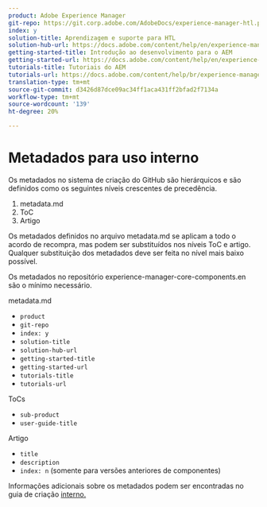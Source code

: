 ```yaml
---
product: Adobe Experience Manager
git-repo: https://git.corp.adobe.com/AdobeDocs/experience-manager-htl.pt-BR
index: y
solution-title: Aprendizagem e suporte para HTL
solution-hub-url: https://docs.adobe.com/content/help/en/experience-manager-cloud-service/sites/home.html
getting-started-title: Introdução ao desenvolvimento para o AEM
getting-started-url: https://docs.adobe.com/content/help/en/experience-manager-cloud-service/core-concepts/home.html
tutorials-title: Tutoriais do AEM
tutorials-url: https://docs.adobe.com/content/help/br/experience-manager-learn/cloud-service/overview.html
translation-type: tm+mt
source-git-commit: d3426d87dce09ac34ff1aca431ff2bfad2f7134a
workflow-type: tm+mt
source-wordcount: '139'
ht-degree: 20%

---
```



# Metadados para uso interno

Os metadados no sistema de criação do GitHub são hierárquicos e são definidos como os seguintes níveis crescentes de precedência.

1. metadata.md
1. ToC
1. Artigo

Os metadados definidos no arquivo metadata.md se aplicam a todo o acordo de recompra, mas podem ser substituídos nos níveis ToC e artigo. Qualquer substituição dos metadados deve ser feita no nível mais baixo possível.

Os metadados no repositório experience-manager-core-components.en são o mínimo necessário.

metadata.md

* `product`
* `git-repo`
* `index: y`
* `solution-title`
* `solution-hub-url`
* `getting-started-title`
* `getting-started-url`
* `tutorials-title`
* `tutorials-url`

ToCs

* `sub-product`
* `user-guide-title`

Artigo

* `title`
* `description`
* `index: n` (somente para versões anteriores de componentes)

Informações adicionais sobre os metadados podem ser encontradas no guia de criação [interno.](https://docs.adobe.com/help/en/collaborative-doc-instructions/collaboration-guide/markdown/metadata.html#solution-metadata)
